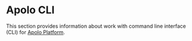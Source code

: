 # Apolo CLI

This section provides information about work with command line interface (CLI) for [Apolo Platform](https://console.apolo.us).
